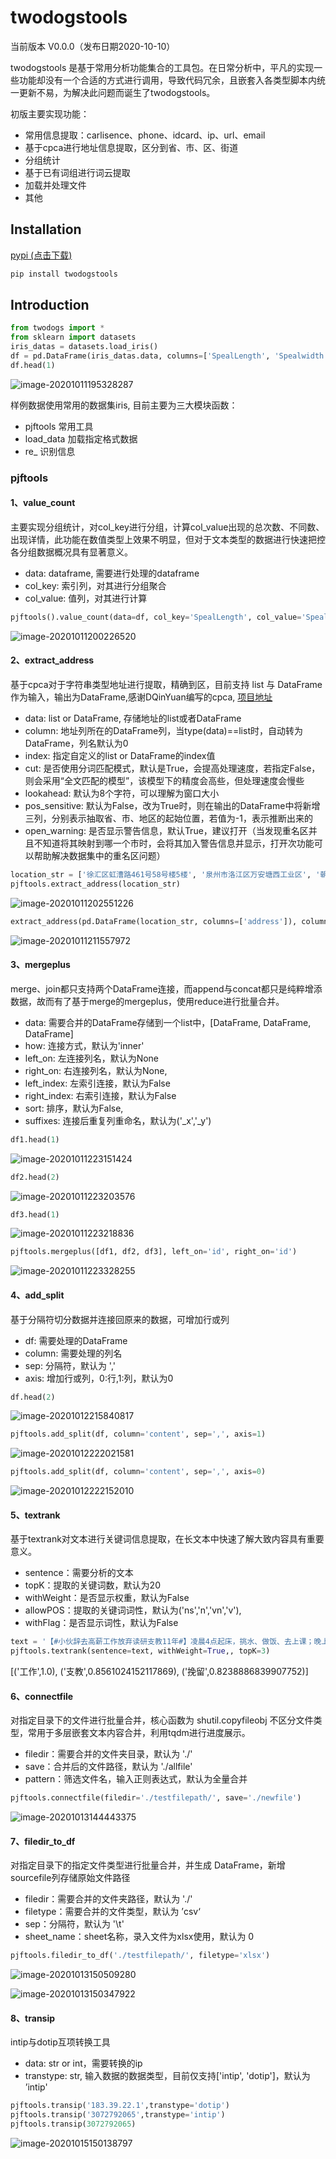 # twodogstools

当前版本 V0.0.0（发布日期2020-10-10）

twodogstools 是基于常用分析功能集合的工具包。在日常分析中，平凡的实现一些功能却没有一个合适的方式进行调用，导致代码冗余，且嵌套入各类型脚本内统一更新不易，为解决此问题而诞生了twodogstools。

初版主要实现功能：

- 常用信息提取：carlisence、phone、idcard、ip、url、email
- 基于cpca进行地址信息提取，区分到省、市、区、街道
- 分组统计
- 基于已有词组进行词云提取
- 加载并处理文件
- 其他

## Installation

[pypi (点击下载)](https://pypi.org/manage/project/twodogstools/releases/)

```python
pip install twodogstools
```

## Introduction

```python
from twodogs import *
from sklearn import datasets
iris_datas = datasets.load_iris()
df = pd.DataFrame(iris_datas.data, columns=['SpealLength', 'Spealwidth', 'PetalLength', 'PetalLength'])
df.head(1)
```

![image-20201011195328287](C:\Users\10568\AppData\Roaming\Typora\typora-user-images\image-20201011195328287.png)

样例数据使用常用的数据集iris, 目前主要为三大模块函数：

- pjftools    常用工具
- load_data    加载指定格式数据
- re_    识别信息

### pjftools

#### 1、value_count

主要实现分组统计，对col_key进行分组，计算col_value出现的总次数、不同数、出现详情，此功能在数值类型上效果不明显，但对于文本类型的数据进行快速把控各分组数据概况具有显著意义。

- data: dataframe, 需要进行处理的dataframe
- col_key: 索引列，对其进行分组聚合
- col_value: 值列，对其进行计算

```python
pjftools().value_count(data=df, col_key='SpealLength', col_value='Spealwidth')
```

![image-20201011200226520](C:\Users\10568\AppData\Roaming\Typora\typora-user-images\image-20201011200226520.png)

#### 2、extract_address

基于cpca对于字符串类型地址进行提取，精确到区，目前支持 list 与 DataFrame 作为输入，输出为DataFrame,感谢DQinYuan编写的cpca, [项目地址](https://github.com/DQinYuan/chinese_province_city_area_mapper)

- data: list or DataFrame, 存储地址的list或者DataFrame
- column: 地址列所在的DataFrame列，当type(data)==list时，自动转为DataFrame，列名默认为0
- index: 指定自定义的list or DataFrame的index值
- cut: 是否使用分词匹配模式，默认是True，会提高处理速度，若指定False，则会采用“全文匹配的模型”，该模型下的精度会高些，但处理速度会慢些
- lookahead: 默认为8个字符，可以理解为窗口大小
- pos_sensitive: 默认为False，改为True时，则在输出的DataFrame中将新增三列，分别表示抽取省、市、地区的起始位置，若值为-1，表示推断出来的
- open_warning: 是否显示警告信息，默认True，建议打开（当发现重名区并且不知道将其映射到哪一个市时，会将其加入警告信息并显示，打开次功能可以帮助解决数据集中的重名区问题）

```python
location_str = ['徐汇区虹漕路461号58号楼5楼', '泉州市洛江区万安塘西工业区', '朝阳区北苑华贸城']
pjftools.extract_address(location_str)
```

![image-20201011202551226](C:\Users\10568\AppData\Roaming\Typora\typora-user-images\image-20201011202551226.png)

```python
extract_address(pd.DataFrame(location_str, columns=['address']), column='address')
```

![image-20201011211557972](C:\Users\10568\AppData\Roaming\Typora\typora-user-images\image-20201011211557972.png)

#### 3、mergeplus

merge、join都只支持两个DataFrame连接，而append与concat都只是纯粹增添数据，故而有了基于merge的mergeplus，使用reduce进行批量合并。

- data: 需要合并的DataFrame存储到一个list中，[DataFrame, DataFrame, DataFrame]
- how:  连接方式，默认为'inner'
- left_on: 左连接列名，默认为None
- right_on: 右连接列名，默认为None,
- left_index: 左索引连接，默认为False
- right_index: 右索引连接，默认为False
- sort: 排序，默认为False,
- suffixes:  连接后重复列重命名，默认为('_x','_y')

```python
df1.head(1)
```

![image-20201011223151424](C:\Users\10568\AppData\Roaming\Typora\typora-user-images\image-20201011223151424.png)

```python
df2.head(2)
```

![image-20201011223203576](C:\Users\10568\AppData\Roaming\Typora\typora-user-images\image-20201011223203576.png)

```python
df3.head(1)
```

![image-20201011223218836](C:\Users\10568\AppData\Roaming\Typora\typora-user-images\image-20201011223218836.png)

```python
pjftools.mergeplus([df1, df2, df3], left_on='id', right_on='id')
```

![image-20201011223328255](C:\Users\10568\AppData\Roaming\Typora\typora-user-images\image-20201011223328255.png)

#### 4、add_split

基于分隔符切分数据并连接回原来的数据，可增加行或列

- df: 需要处理的DataFrame
- column: 需要处理的列名
- sep: 分隔符，默认为 ','
- axis: 增加行或列，0:行,1:列，默认为0

```python
df.head(2)
```

![image-20201012215840817](C:\Users\10568\AppData\Roaming\Typora\typora-user-images\image-20201012215840817.png)

```python
pjftools.add_split(df, column='content', sep=',', axis=1)
```

![image-20201012222021581](C:\Users\10568\AppData\Roaming\Typora\typora-user-images\image-20201012222021581.png)

```python
pjftools.add_split(df, column='content', sep=',', axis=0)
```

![image-20201012222152010](C:\Users\10568\AppData\Roaming\Typora\typora-user-images\image-20201012222152010.png)

#### 5、textrank

基于textrank对文本进行关键词信息提取，在长文本中快速了解大致内容具有重要意义。

- sentence：需要分析的文本
- topK：提取的关键词数，默认为20
- withWeight：是否显示权重，默认为False
- allowPOS：提取的关键词词性，默认为('ns','n','vn','v'),
- withFlag：是否显示词性，默认为False

```python
text = '【#小伙辞去高薪工作放弃读研支教11年#】凌晨4点起床，挑水、做饭、去上课；晚上批改作业，打着手电家访…2009年，浙江小伙杨明辞去收入过万元的工作来到贵州支教，这样的日子一过就是十多年。2012年他曾考研成功，却因孩子们哭着挽留而坚持了下来。11年来，杨明瘦了，头发白了，他却说一切都值得'
pjftools.textrank(sentence=text, withWeight=True,, topK=3)
```

[('工作',1.0), ('支教',0.8561024152117869), ('挽留',0.8238886839907752)]

#### 6、connectfile

对指定目录下的文件进行批量合并，核心函数为 shutil.copyfileobj 不区分文件类型，常用于多层嵌套文本内容合并，利用tqdm进行进度展示。

- filedir：需要合并的文件夹目录，默认为 './'
- save：合并后的文件路径，默认为 './allfile'
- pattern：筛选文件名，输入正则表达式，默认为全量合并

```python
pjftools.connectfile(filedir='./testfilepath/', save='./newfile')
```

![image-20201013144443375](C:\Users\10568\AppData\Roaming\Typora\typora-user-images\image-20201013144443375.png)

#### 7、filedir_to_df

对指定目录下的指定文件类型进行批量合并，并生成 DataFrame，新增sourcefile列存储原始文件路径

- filedir：需要合并的文件夹路径，默认为 './'
- filetype：需要合并的文件类型，默认为 ’csv‘
- sep：分隔符，默认为 '\t'
- sheet_name：sheet名称，录入文件为xlsx使用，默认为 0

```python
pjftools.filedir_to_df('./testfilepath/', filetype='xlsx')
```

![image-20201013150509280](C:\Users\10568\AppData\Roaming\Typora\typora-user-images\image-20201013150509280.png)

![image-20201013150347922](C:\Users\10568\AppData\Roaming\Typora\typora-user-images\image-20201013150347922.png)

#### 8、transip

intip与dotip互项转换工具

- data: str or int，需要转换的ip
- transtype: str, 输入数据的数据类型，目前仅支持['intip', 'dotip']，默认为 ’intip'

```python
pjftools.transip('183.39.22.1',transtype='dotip')
pjftools.transip('3072792065',transtype='intip')
pjftools.transip(3072792065)
```

![image-20201015150138797](C:\Users\10568\AppData\Roaming\Typora\typora-user-images\image-20201015150138797.png)







